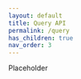 ```yaml
---
layout: default
title: Query API
permalink: /query
has_children: true
nav_order: 3
---
```

Placeholder